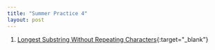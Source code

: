 ```yaml
---
title: "Summer Practice 4"
layout: post
---
```


1. [Longest Substring Without Repeating Characters](https://leetcode.com/problems/longest-substring-without-repeating-characters/){:target="_blank"}
